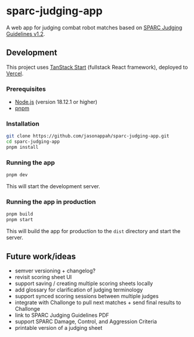 # sparc-judging-app

A web app for judging combat robot matches based on [SPARC Judging Guidelines v1.2](https://sparc.tools/SPARC_Judging_Guidelines_v1.2.pdf).

## Development

This project uses [TanStack Start](https://tanstack.com/start) (fullstack React framework), deployed to [Vercel](https://vercel.com).

### Prerequisites

- [Node.js](https://nodejs.org/en/download/) (version 18.12.1 or higher)
- [pnpm](https://pnpm.io/installation)

### Installation

```sh
git clone https://github.com/jasonappah/sparc-judging-app.git
cd sparc-judging-app
pnpm install
```

### Running the app

```sh
pnpm dev
```

This will start the development server.

### Running the app in production

```sh
pnpm build
pnpm start
```

This will build the app for production to the `dist` directory and start the server.

## Future work/ideas

- semver versioning + changelog?
- revisit scoring sheet UI
- support saving / creating multiple scoring sheets locally
- add glossary for clarification of judging terminology
- support synced scoring sessions between multiple judges
- integrate with Challonge to pull next matches + send final results to Challonge
- link to SPARC Judging Guidelines PDF
- support SPARC Damage, Control, and Aggression Criteria
- printable version of a judging sheet
